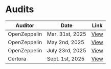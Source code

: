 # Audits

| Auditor       | Date           | Link       |
| ------------- | -------------- | ---------- |
| OpenZeppelin  | Mar. 31st, 2025| [View](https://drive.google.com/file/d/1YFrqrPpDM2eP6KL-3VZ8A6MRe0dvQH91/view)|
| OpenZeppelin  | May 2nd, 2025| [View](https://drive.google.com/file/d/1wsWiT-DCcuGV6HJzc4Ct11hyCZieQqyB/view?usp=sharing)|
| OpenZeppelin  | July 23rd, 2025| [View](https://drive.google.com/file/d/1Qrr_XX_D4OA59ZKg11JmXSmNV-53D2qf/view?usp=sharing)|
| Certora  | Sept. 1st, 2025| [View](https://drive.google.com/file/d/1SVvx0Egjwu8B5Rq2wWMT1GFk6n4loxiY/view?usp=sharing)|